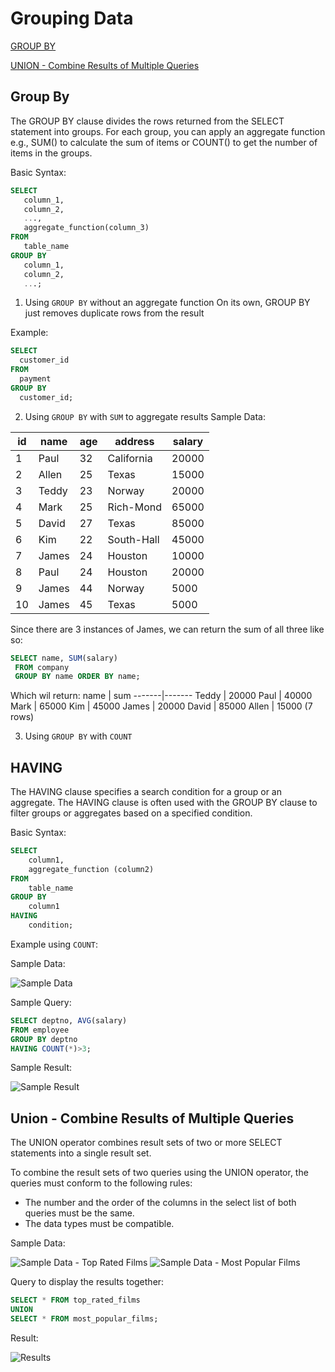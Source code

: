 # Grouping Data

[GROUP BY](https://github.com/raphaelspies/PostgreSQL-Notes/blob/main/4.%20Grouping%20Data.md#group-by)

[UNION - Combine Results of Multiple Queries](https://github.com/raphaelspies/PostgreSQL-Notes/blob/main/4.%20Grouping%20Data.md#union---combine-results-of-multiple-queries)

## Group By

The GROUP BY clause divides the rows returned from the SELECT statement into groups. For each group, you can apply an aggregate function e.g.,  SUM() to calculate the sum of items or COUNT() to get the number of items in the groups.



Basic Syntax:
```SQL
SELECT 
   column_1, 
   column_2,
   ...,
   aggregate_function(column_3)
FROM 
   table_name
GROUP BY 
   column_1,
   column_2,
   ...;
 ```
 
 1. Using `GROUP BY` without an aggregate function
On its own, GROUP BY just removes duplicate rows from the result

Example:
 ```SQL
 SELECT
   customer_id
FROM
   payment
GROUP BY
   customer_id;
 ```
 
 2. Using `GROUP BY` with `SUM` to aggregate results
 Sample Data:
 
 
 
 | id | name  | age | address      | salary |
| -- | ----- | --- | ------------ | ------ |
|  1 | Paul  |  32 | California   |  20000 |
|  2 | Allen |  25 | Texas        |  15000 |
   3 | Teddy |  23 | Norway       |  20000 |
   4 | Mark  |  25 | Rich-Mond    |  65000 |
   5 | David |  27 | Texas        |  85000 |
   6 | Kim   |  22 | South-Hall   |  45000 |
   7 | James |  24 | Houston      |  10000 |
   8 | Paul  |  24 | Houston      |  20000 |
   9 | James |  44 | Norway       |   5000 |
  10 | James |  45 | Texas        |   5000 |
 
 Since there are 3 instances of James, we can return the sum of all three like so:
 ```SQL
SELECT name, SUM(salary) 
  FROM company 
  GROUP BY name ORDER BY name;
```
Which wil return:
 name  |  sum
-------|-------
 Teddy | 20000
 Paul  | 40000
 Mark  | 65000
 Kim   | 45000
 James | 20000
 David | 85000
 Allen | 15000
(7 rows)

3. Using `GROUP BY` with `COUNT`


## HAVING
The HAVING clause specifies a search condition for a group or an aggregate. The HAVING clause is often used with the GROUP BY clause to filter groups or aggregates based on a specified condition.

Basic Syntax:
```SQL
SELECT
	column1,
	aggregate_function (column2)
FROM
	table_name
GROUP BY
	column1
HAVING
	condition;
```


Example using `COUNT`:

Sample Data:

![Sample Data](https://www.w3resource.com/w3r_images/pgsql-sample-table-employee.gif)

Sample Query:
```SQL
SELECT deptno, AVG(salary)
FROM employee
GROUP BY deptno
HAVING COUNT(*)>3;
```

Sample Result:

![Sample Result](https://www.w3resource.com/w3r_images/postgresql-having-example1.png)


## Union - Combine Results of Multiple Queries
The UNION operator combines result sets of two or more SELECT statements into a single result set.

To combine the result sets of two queries using the UNION operator, the queries must conform to the following rules:
- The number and the order of the columns in the select list of both queries must be the same.
- The data types must be compatible.

Sample Data:

![Sample Data - Top Rated Films](https://www.postgresqltutorial.com/wp-content/uploads/2020/07/top_rated_films-table.png)
![Sample Data - Most Popular Films](https://www.postgresqltutorial.com/wp-content/uploads/2020/07/most_popular_films-table.png)

Query to display the results together:

```SQL
SELECT * FROM top_rated_films
UNION
SELECT * FROM most_popular_films;
```

Result:

![Results](https://www.postgresqltutorial.com/wp-content/uploads/2020/07/PostgreSQL-UNION-example.png)
